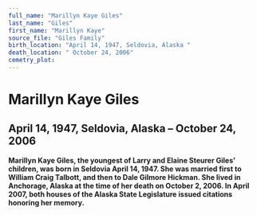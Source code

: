 ```yaml
---
full_name: "Marillyn Kaye Giles"
last_name: "Giles"
first_name: "Marillyn Kaye"
source_file: "Giles Family"
birth_location: "April 14, 1947, Seldovia, Alaska "
death_location: " October 24, 2006"
cemetry_plot: 
---
```

# Marillyn Kaye Giles

## April 14, 1947, Seldovia, Alaska – October 24, 2006

**Marillyn Kaye Giles, the youngest of Larry and Elaine Steurer Giles’
children, was born in Seldovia April 14, 1947. She was married first to
William Craig Talbott, and then to Dale Gilmore Hickman. She lived in
Anchorage, Alaska at the time of her death on October 2, 2006. In April
2007, both houses of the Alaska State Legislature issued citations
honoring her memory.**
